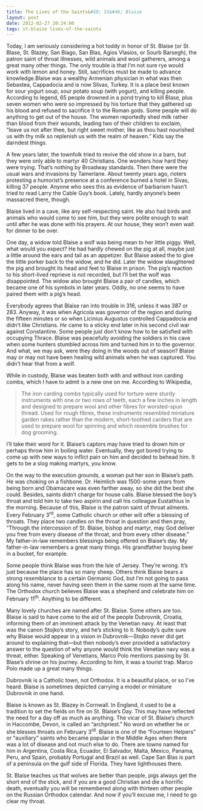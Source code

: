 ```yaml
---
title: The Lives of the Saints&#58; St&#46; Blaise
layout: post
date: 2012-02-27 20:24:00
tags: st-blaise lives-of-the-saints
---
```



Today, I am seriously considering a hot toddy in honor of St. Blaise (or St. Blase, St. Blazey, San Biago, San Blas, Agios Vlasios, or Sourb Barsegh), the patron saint of throat illnesses, wild animals and wool gatherers, among a great many other things. The only trouble is that I’m not sure rye would work with lemon and honey. Still, sacrifices must be made to advance knowledge.<span>Blaise was a wealthy Armenian physician in what was then Sebastea, Cappadocia and is now Silvas, Turkey. It is a place best known for sour yogurt soup, sour potato soup (with yogurt), and killing people. According to legend, 65 people drowned in a pond trying to kill Blase, plus seven women who were so impressed by his torture that they gathered up his blood and refused to sacrifice it to the Roman gods. Some people will do anything to get out of the house. The women reportedly shed milk rather than blood from their wounds, leading two of their children to exclaim, “leave us not after thee, but right sweet mother, like as thou hast nourished us with thy milk so replenish us with the realm of heaven.” Kids say the darndest things.

A few years later, the townfolk tried to revive the old show in a barn, but they were only able to martyr 40 Christians. One wonders how hard they were trying. That’s nothing by Broadway standards. Then there were the usual wars and invasions by Tamerlane. About twenty years ago, rioters protesting a humorist’s presence at a conference burned a hotel in Sivas, killing 37 people. Anyone who sees this as evidence of barbarism hasn’t tried to read Larry the Cable Guy’s book. Lately, hardly anyone’s been massacred there, though.

Blaise lived in a cave, like any self-respecting saint. He also had birds and animals who would come to see him, but they were polite enough to wait until after he was done with his prayers. At our house, they won’t even wait for dinner to be over.

One day, a widow told Blaise a wolf was being mean to her little piggy. Well, what would you expect? He had hardly chewed on the pig at all, maybe just a little around the ears and tail as an appetizer. But Blaise asked the to give the little porker back to the widow, and he did. Later the widow slaughtered the pig and brought its head and feet to Blaise in prison. The pig’s reaction to his short-lived reprieve is not recorded, but I’ll bet the wolf was disappointed. The widow also brought Blaise a pair of candles, which became one of his symbols in later years. Oddly, no one seems to have paired them with a pig’s head.  

Everybody agrees that Blaise ran into trouble in 316, unless it was 387 or 283. Anyway, it was when Agricola was governor of the region and during the fifteen minutes or so when Licinius Augustus controlled Cappadocia and didn’t like Christians. *He* came to a sticky end later in his second civil war against Constantine. Some people just don’t know how to be satisfied with occupying Thrace. Blaise was peacefully avoiding the soldiers in his cave when some hunters stumbled across him and turned him in to the governor. And what, we may ask, were they doing in the woods out of season? Blaise may or may not have been healing wild animals when he was captured. You didn’t hear that from a wolf.  

While in custody, Blaise was beaten both with and without iron carding combs, which I have to admit is a new one on me. According to Wikipedia,
>The iron carding combs typically used for torture were sturdy instruments with one or two rows of teeth, each a few inches in length and designed to prepare wool and other fibres for worsted-spun thread. Used for rough fibres, these instruments resembled miniature garden rakes rather than the modern, short-toothed carders that are used to prepare wool for spinning and which resemble brushes for dog grooming.

I’ll take their word for it. Blaise’s captors may have tried to drown him or perhaps throw him in boiling water. Eventually, they got bored trying to come up with new ways to inflict pain on him and decided to behead him. It gets to be a slog making martyrs, you know.  

On the way to the execution grounds, a woman put her son in Blaise’s path. He was choking on a fishbone. Dr. Heimlich was 1500-some years from being born and Obamacare was even farther away, so she did the best she could. Besides, saints didn’t charge for house calls. Blaise blessed the boy’s throat and told him to take two aspirin and call his colleague Eustathius in the morning. Because of this, Blaise is the patron saint of throat ailments. Every February 3<sup>rd</sup>, some Catholic church or other will offer a blessing of throats. They place two candles on the throat in question and then pray, “Through the intercession of St. Blaise, bishop and martyr, may God deliver you free from every disease of the throat, and from every other disease.” My father-in-law remembers blessings being offered on Blaise’s day. My father-in-law remembers a great many things. His grandfather buying beer in a bucket, for example.  

Some people think Blaise was from the Isle of Jersey. They’re wrong. It’s just because the place has so many sheep. Others think Blaise bears a strong resemblance to a certain Germanic God, but I’m not going to pass along his name, never having seen them in the same room at the same time. The Orthodox church believes Blaise was a shepherd and celebrate him on February 11<sup>th</sup>. Anything to be different.  

Many lovely churches are named after St. Blaise. Some others are too. Blaise is said to have come to the aid of the people Dubrovnik, Croatia, informing them of an imminent attack by the Venetian navy. At least that was the canon Stojko’s story, and he’s sticking to it. Nobody’s quite sure why Blaise would appear in a vision in Dubrovnik—Stojko never did get around to explaining that—but then nobody’s ever provided a satisfactory answer to the question of why anyone would think the Venetian navy was a threat, either. Speaking of Venetians, Marco Polo mentions passing by St. Blase’s shrine on his journey. According to him, it was a tourist trap. Marco Polo made up a great many things.  

Dubrovnik is a Catholic town, not Orthodox. It is a beautiful place, or so I’ve heard. Blaise is sometimes depicted carrying a model or miniature Dubrovnik in one hand.   

Blaise is known as St. Blazey in Cornwall. In England, it used to be a tradition to set the fields on fire on St. Blaise’s Day. This may have reflected the need for a day off as much as anything. The vicar of St. Blaise’s church in Haccombe, Devon, is called an “archpriest.” No word on whether he or she blesses throats on February 3<sup>rd</sup>. Blaise is one of the “Fourteen Helpers” or “auxiliary” saints who became popular in the Middle Ages when there was a lot of disease and not much else to do. There are towns named for him in Argentina, Costa Rica, Ecuador, El Salvador, Malta, Mexico, Panama, Peru, and Spain, probably Portugal and Brazil as well. Cape San Blas is part of a peninsula on the gulf side of Florida. They have lighthouses there.  

St. Blaise teaches us that wolves are better than people, pigs always get the short end of the stick, and if you are a good Christian and die a horrific death, eventually you will be remembered along with thirteen other people on the Russian Orthodox calendar. And now if you’ll excuse me, I need to go clear my throat.

